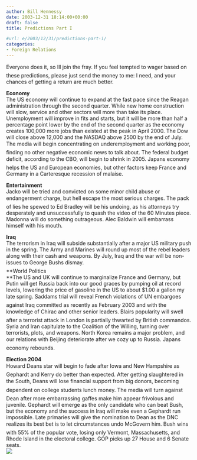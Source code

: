 ```yaml
---
author: Bill Hennessy
date: 2003-12-31 18:14:00+00:00
draft: false
title: Predictions Part I

#url: e/2003/12/31/predictions-part-i/
categories:
- Foreign Relations
---
```


Everyone does it, so Ill join the fray. If you feel tempted to wager based on these predictions, please just send the money to me: I need, and your chances of getting a return are much better.  
  
**Economy**  
The US economy will continue to expand at the fast pace since the Reagan administration through the second quarter. While new home construction will slow, service and other sectors will more than take its place. Unemployment will improve in fits and starts, but it will be more than half a percentage point lower by the end of the second quarter as the economy creates 100,000 more jobs than existed at the peak in April 2000. The Dow will close above 12,000 and the NASDAQ above 2500 by the end of July. The media will begin concentrating on underemployment and working poor, finding no other negative economic news to talk about. The federal budget deficit, according to the CBO, will begin to shrink in 2005. Japans economy helps the US and European economies, but other factors keep France and Germany in a Carteresque recession of malaise.  
  
**Entertainment**  
Jacko will be tried and convicted on some minor child abuse or endangerment charge, but hell escape the most serious charges. The pack of lies he spewed to Ed Bradley will be his undoing, as his attorneys try desperately and unsuccessfully to quash the video of the 60 Minutes piece. Madonna will do something outrageous. Alec Baldwin will embarrass himself with his mouth.   
  
**Iraq**  
The terrorism in Iraq will subside substantially after a major US military push in the spring. The Army and Marines will round up most of the rebel leaders along with their cash and weapons. By July, Iraq and the war will be non-issues to George Bushs dismay.   
**World Politics  
**The US and UK will continue to marginalize France and Germany, but Putin will get Russia back into our good graces by pumping oil at record levels, lowering the price of gasoline in the US to about $1.00 a gallon my late spring. Saddams trial will reveal French violations of UN embargoes against Iraq committed as recently as February 2003 and with the knowledge of Chirac and other senior leaders. Blairs popularity will swell after a terrorist attack in London is partially thwarted by British commandos. Syria and Iran capitulate to the Coalition of the Willing, turning over terrorists, plots, and weapons. North Korea remains a major problem, and our relations with Beijing deteriorate after we cozy up to Russia. Japans economy rebounds.   
  
**Election 2004**  
Howard Deans star will begin to fade after Iowa and New Hampshire as Gephardt and Kerry do better than expected. After getting slaughtered in the South, Deans will lose financial support from big donors, becoming dependent on college students lunch money. The media will turn against Dean after more embarrassing gaffes make him appear frivolous and juvenile. Gephardt will emerge as the only candidate who can beat Bush, but the economy and the success in Iraq will make even a Gephardt run impossible. Late primaries will give the nomination to Dean as the DNC realizes its best bet is to let circumstances undo McGovern him. Bush wins with 55% of the popular vote, losing only Vermont, Massachusetts, and Rhode Island in the electoral college. GOP picks up 27 House and 6 Senate seats.   
![](https://blog.billhennessy.com/aggbug.aspx?PostID=819)

